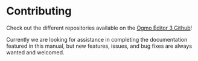 # Contributing

Check out the different repositories available on the [Ogmo Editor 3 Github](https://github.com/Ogmo-Editor-3)!

Currently we are looking for assistance in completing the documentation featured in this manual, but new features, issues, and bug fixes are always wanted and welcomed.